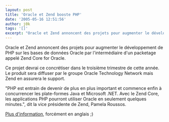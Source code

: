 ```yaml
---
layout: post
title: 'Oracle et Zend booste PHP'
date: '2005-05-16 12:51:56'
author: j0k
tags: '[]'
excerpt: "Oracle et Zend annoncent des projets pour augmenter le développement de PHP sur les bases de données Oracle par l'intermédiaire d'un packetage appelé Zend Core for Oracle.     \nCe projet devrai ce concrétiser dans le troisième trimestre de cette année. Le produit sera diffuser par le groupe Oracle Technology Network mais Zend en assurera le support.  \n  \n…"
---
```


Oracle et Zend annoncent des projets pour augmenter le développement de PHP sur les bases de données Oracle par l'intermédiaire d'un packetage appelé Zend Core for Oracle.

Ce projet devrai ce concrétiser dans le troisième trimestre de cette année. Le produit sera diffuser par le groupe Oracle Technology Network mais Zend en assurera le support.

"PHP est entrain de devenir de plus en plus important et commence enfin à concurrencer les plate-formes Java et Microsoft .NET. Avec le Zend Core, les applications PHP pourront utiliser Oracle en seulement quelques minutes.", dit  la vice présidente de Zend, Pamela Roussos.

[Plus d'information](http://www.linuxworld.com.au/index.php/id;1012024151;fp;2;fpid;1), forcément en anglais ;)
